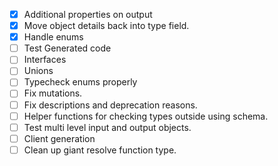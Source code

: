 - [x] Additional properties on output
- [x] Move object details back into type field.
- [x] Handle enums
- [ ] Test Generated code
- [ ] Interfaces
- [ ] Unions
- [ ] Typecheck enums properly
- [ ] Fix mutations.
- [ ] Fix descriptions and deprecation reasons.
- [ ] Helper functions for checking types outside using schema.
- [ ] Test multi level input and output objects.
- [ ] Client generation
- [ ] Clean up giant resolve function type.